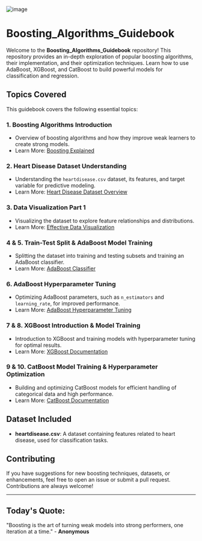 ![image](https://github.com/user-attachments/assets/1ef4ade3-83b7-4dc5-bf00-0c735c38aec1)


# Boosting_Algorithms_Guidebook

Welcome to the **Boosting_Algorithms_Guidebook** repository! This repository provides an in-depth exploration of popular boosting algorithms, their implementation, and their optimization techniques. Learn how to use AdaBoost, XGBoost, and CatBoost to build powerful models for classification and regression.

## Topics Covered
This guidebook covers the following essential topics:

### 1. **Boosting Algorithms Introduction**
- Overview of boosting algorithms and how they improve weak learners to create strong models.
- Learn More: [Boosting Explained](https://machinelearningmastery.com/boosting-and-adaboost-for-machine-learning/)

### 2. **Heart Disease Dataset Understanding**
- Understanding the `heartdisease.csv` dataset, its features, and target variable for predictive modeling.
- Learn More: [Heart Disease Dataset Overview](https://www.kaggle.com/datasets/johnsmith88/heart-disease-dataset)

### 3. **Data Visualization Part 1**
- Visualizing the dataset to explore feature relationships and distributions.
- Learn More: [Effective Data Visualization](https://seaborn.pydata.org/)

### 4 & 5. **Train-Test Split & AdaBoost Model Training**
- Splitting the dataset into training and testing subsets and training an AdaBoost classifier.
- Learn More: [AdaBoost Classifier](https://scikit-learn.org/stable/modules/generated/sklearn.ensemble.AdaBoostClassifier.html)

### 6. **AdaBoost Hyperparameter Tuning**
- Optimizing AdaBoost parameters, such as `n_estimators` and `learning_rate`, for improved performance.
- Learn More: [AdaBoost Hyperparameter Tuning](https://scikit-learn.org/stable/modules/ensemble.html#adaboost)

### 7 & 8. **XGBoost Introduction & Model Training**
- Introduction to XGBoost and training models with hyperparameter tuning for optimal results.
- Learn More: [XGBoost Documentation](https://xgboost.readthedocs.io/)

### 9 & 10. **CatBoost Model Training & Hyperparameter Optimization**
- Building and optimizing CatBoost models for efficient handling of categorical data and high performance.
- Learn More: [CatBoost Documentation](https://catboost.ai/)

## Dataset Included
- **heartdisease.csv**: A dataset containing features related to heart disease, used for classification tasks.

## Contributing
If you have suggestions for new boosting techniques, datasets, or enhancements, feel free to open an issue or submit a pull request. Contributions are always welcome!

----

## Today's Quote:

"Boosting is the art of turning weak models into strong performers, one iteration at a time." - **Anonymous**
